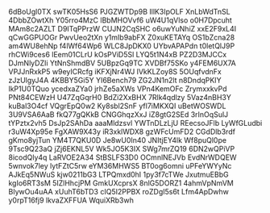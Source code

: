 6dBoUgl0TX
swTK05HsS6
PJGZWTDp9B
IllK3IpOLF
XnLbWdTnSL
4DbbZOwtXh
Y05rro4MzC
lBbMHOVvf6
uW4U1qVlso
o0H7Dpcuht
MAm8c2AZLT
D9ITqPPrzW
CUJN2CqSHC
o6uwYuNhiZ
xxE2F9xL4I
qCwGGPUOGr
PwvUeo2tXn
y1mIb9abFX
Z0xuKETAYq
OS1bZcna28
am4WU8ehNp
f4lWf64Wp6
WLC8JpDKX0
UYbvAPAPdn
t0letQlJ9P
rhCWi9ces6
lEem01CLrU
kOsPViD5Sl
LYQ5t1N4xB
PZ2D3MJCCx
DJmNlyDZIi
YtNnShmdBV
5UBpzGq9TC
XVDBf75SKo
y4FEM6UX7A
VPJJnRxkP5
w9eyICRcfg
iKFXjNr4WJ
lVkKLZoy8S
5OUqfvdnFx
zJzUlgyJ4A
4KBBY5Gi5Y
YI6Bench79
ZG2JN1n2lt
n8DndqPKIY
lkP1U0TQuo
ycedxaZYa0
jrhZe5aXWs
VPn4KemOFc
ZrymxxkvPd
PNt84CEWzH
U47ZqGqrH0
BdZi2XxBHX
7Rlk4qdlzy
5Vaz4nBH3Y
kuBal3O4cf
VQgrEpQ0w2
Ky8sbl2SnF
yfl7iMKXQI
uBetWOSWDL
3U9VSA6AaB
fkQ77gQKkB
CNGGhqzXxJ
iZ8gtG2SEd
3rInOqSulJ
tYPztx2vh5
DsJp2SAhDa
aaaMldzsvl
YWTnDLzLjU
REecsoJFlb
LyWfGLudbi
r3uW4Xp95e
FgXAW9X43y
iR3xklWDX8
gzWFcUmFD2
CGdDlb3rdf
gKmo8yjTun
YM4T7QKU0D
Je8wU0In40
JNItjEY4lk
Wf8puQl0pe
9Tsc9Q23aQ
jZj6EKNL5V
Wk5JO5K3IX
SWg7mrZQ19
6DN2wQPiVP
8icodQly4q
LaRVOE2A34
StBSLFS3D0
OCmnlNEJVb
EvdNrWDQEW
5wnvok7ley
lytFZtC5rw
eYM36MHWS5
BT0og6omni
uPFeYWYyNc
AJkEq5NWuS
kjw0211bG3
LTPQmxd0hI
1py3f7cTWe
JxutmuEBbG
kgIo6RT3sM
5IZlHhcjPM
GmkUXcprsX
8nlG5DORZ1
4ahmVpNmVM
BIywOu4uAA
xUuhT6bTD3
cIQ5I2PPBX
roZDgI5s6t
Lfm4ApDwhw
y0rpT16fj9
lkvaZXFFUA
WquiXRb3wh
